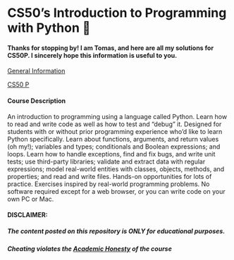 # CS50’s Introduction to Programming with Python 🐍

#### Thanks for stopping by! I am Tomas, and here are all my solutions for CS50P. I sincerely hope this information is useful to you.

[General Information](https://www.harvardonline.harvard.edu/course/cs50s-introduction-programming-python)

[CS50 P](https://cs50.harvard.edu/python/2022/)



#### Course Description

An introduction to programming using a language called Python. Learn how to read and write code as well as how to test and “debug” it. Designed for students with or without prior programming experience who’d like to learn Python specifically. Learn about functions, arguments, and return values (oh my!); variables and types; conditionals and Boolean expressions; and loops. Learn how to handle exceptions, find and fix bugs, and write unit tests; use third-party libraries; validate and extract data with regular expressions; model real-world entities with classes, objects, methods, and properties; and read and write files. Hands-on opportunities for lots of practice. Exercises inspired by real-world programming problems. No software required except for a web browser, or you can write code on your own PC or Mac.


#### DISCLAIMER:
##### The content posted on this repository is ONLY for educational purposes.
##### Cheating violates the [Academic Honesty](https://cs50.harvard.edu/python/2022/honesty/) of the course

